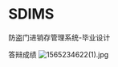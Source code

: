 # SDIMS
防盗门进销存管理系统-毕业设计

答辩成绩
![1565234622(1).jpg](https://i.loli.net/2019/08/16/IvH6wBsEmzJp3j9.png)

